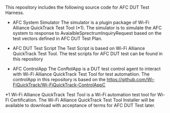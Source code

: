 This repository includes the following source code for AFC DUT Test Harness.

- AFC System Simulator
  The simulator is a plugin package of Wi-Fi Alliance QuickTrack Test Tool (*1). The simulator is to simulate the AFC system to response to AvaialbleSprectrumInquiryRequest based on the test vectors defined in AFC DUT Test Plan. 
  
- AFC DUT Test Script
  The Test Script is based on Wi-Fi Alliance QuickTrack Test Tool. The test scripts for AFC DUT test can be found in this repository
  
- AFC ControlApp
  The ConftolApp is a DUT test control agent to interact with Wi-Fi Alliance QuickTrack Test Tool for test automatiion. The controlApp in this repository is based on the https://github.com/Wi-FiQuickTrack/Wi-FiQuickTrack-ControlAppC 
  

*1 Wi-Fi Alliance QuickTrack Test Tool is a Wi-Fi automation test tool for Wi-Fi Certification. The Wi-Fi Alliance QuickTrack Test Tool Installer will be available to download with acceptance of terms for AFC DUT Test later.

